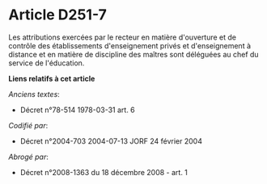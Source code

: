 # Article D251-7

Les attributions exercées par le recteur en matière d'ouverture et de contrôle des établissements d'enseignement privés et
d'enseignement à distance et en matière de discipline des maîtres sont déléguées au chef du service de l'éducation.

**Liens relatifs à cet article**

_Anciens textes_:

  - Décret n°78-514 1978-03-31 art. 6

_Codifié par_:

  - Décret n°2004-703 2004-07-13 JORF 24 février 2004

_Abrogé par_:

  - Décret n°2008-1363 du 18 décembre 2008 - art. 1
